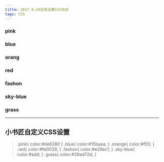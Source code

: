 ```yaml
---
title: 2017-8-24全局设置CSS测试
tags: CSS
---
```

<h3 class = "pink">pink</h3>

<h3 class = "blue"> blue</h3>

<h3 class = "orange">orang</h3>

<h3 class = "red">red</h3>

<h3 class = "fashon">fashon</h3>

<h3 class = "sky-blue">sky-blue</h3>

<h3 class = "grass">grass</h3>


***
<h2 class = "orange mid">小书匠自定义CSS设置</h2>

> .pink{
color:#de6280
}
.blue{
color:#15baaa;
}
.orange{
color:#f55;
}
.red{
color:#fe0029;
}
.fashon{
color:#e29ac1;
}
.sky-blue{
color:#add;
}
.grass{
color:#39ad72d;
}